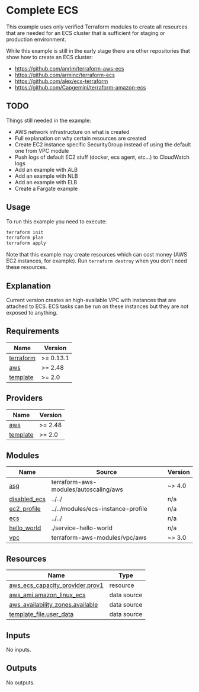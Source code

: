 # Complete ECS

This example uses only verified Terraform modules to create all resources that are needed for an ECS cluster that is sufficient for staging or production environment.

While this example is still in the early stage there are other repositories that show how to create an ECS cluster:

* <https://github.com/anrim/terraform-aws-ecs>
* <https://github.com/arminc/terraform-ecs>
* <https://github.com/alex/ecs-terraform>
* <https://github.com/Capgemini/terraform-amazon-ecs>

## TODO

Things still needed in the example:

* AWS network infrastructure on what is created
* Full explanation on why certain resources are created
* Create EC2 instance specific SecurityGroup instead of using the default one from VPC module
* Push logs of default EC2 stuff (docker, ecs agent, etc...) to CloudWatch logs
* Add an example with ALB
* Add an example with NLB
* Add an example with ELB
* Create a Fargate example

## Usage

To run this example you need to execute:

```bash
terraform init
terraform plan
terraform apply
```

Note that this example may create resources which can cost money (AWS EC2 instances, for example). Run `terraform destroy` when you don't need these resources.

## Explanation

Current version creates an high-available VPC with instances that are attached to ECS. ECS tasks can be run on these instances but they are not exposed to anything.

<!-- BEGINNING OF PRE-COMMIT-TERRAFORM DOCS HOOK -->
## Requirements

| Name | Version |
|------|---------|
| <a name="requirement_terraform"></a> [terraform](#requirement\_terraform) | >= 0.13.1 |
| <a name="requirement_aws"></a> [aws](#requirement\_aws) | >= 2.48 |
| <a name="requirement_template"></a> [template](#requirement\_template) | >= 2.0 |

## Providers

| Name | Version |
|------|---------|
| <a name="provider_aws"></a> [aws](#provider\_aws) | >= 2.48 |
| <a name="provider_template"></a> [template](#provider\_template) | >= 2.0 |

## Modules

| Name | Source | Version |
|------|--------|---------|
| <a name="module_asg"></a> [asg](#module\_asg) | terraform-aws-modules/autoscaling/aws | ~> 4.0 |
| <a name="module_disabled_ecs"></a> [disabled\_ecs](#module\_disabled\_ecs) | ../../ | n/a |
| <a name="module_ec2_profile"></a> [ec2\_profile](#module\_ec2\_profile) | ../../modules/ecs-instance-profile | n/a |
| <a name="module_ecs"></a> [ecs](#module\_ecs) | ../../ | n/a |
| <a name="module_hello_world"></a> [hello\_world](#module\_hello\_world) | ./service-hello-world | n/a |
| <a name="module_vpc"></a> [vpc](#module\_vpc) | terraform-aws-modules/vpc/aws | ~> 3.0 |

## Resources

| Name | Type |
|------|------|
| [aws_ecs_capacity_provider.prov1](https://registry.terraform.io/providers/hashicorp/aws/latest/docs/resources/ecs_capacity_provider) | resource |
| [aws_ami.amazon_linux_ecs](https://registry.terraform.io/providers/hashicorp/aws/latest/docs/data-sources/ami) | data source |
| [aws_availability_zones.available](https://registry.terraform.io/providers/hashicorp/aws/latest/docs/data-sources/availability_zones) | data source |
| [template_file.user_data](https://registry.terraform.io/providers/hashicorp/template/latest/docs/data-sources/file) | data source |

## Inputs

No inputs.

## Outputs

No outputs.
<!-- END OF PRE-COMMIT-TERRAFORM DOCS HOOK -->
